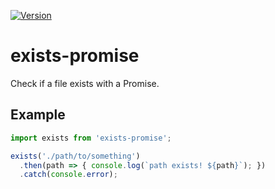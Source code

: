
[![Version](http://img.shields.io/npm/v/exists-promise.svg)](https://www.npmjs.org/package/exists-promise)

# exists-promise

Check if a file exists with a Promise.

## Example

```js
import exists from 'exists-promise';

exists('./path/to/something')
  .then(path => { console.log(`path exists! ${path}`); })
  .catch(console.error);
```
